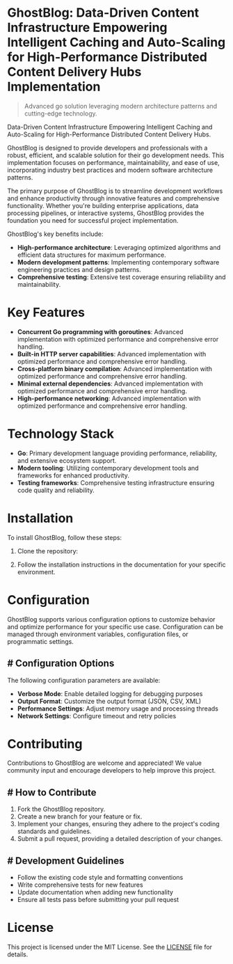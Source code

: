 <!-- fallback_GhostBlog_20251001195420_67207 -->

# GhostBlog: Data-Driven Content Infrastructure Empowering Intelligent Caching and Auto-Scaling for High-Performance Distributed Content Delivery Hubs Implementation
> Advanced go solution leveraging modern architecture patterns and cutting-edge technology.

Data-Driven Content Infrastructure Empowering Intelligent Caching and Auto-Scaling for High-Performance Distributed Content Delivery Hubs.

GhostBlog is designed to provide developers and professionals with a robust, efficient, and scalable solution for their go development needs. This implementation focuses on performance, maintainability, and ease of use, incorporating industry best practices and modern software architecture patterns.

The primary purpose of GhostBlog is to streamline development workflows and enhance productivity through innovative features and comprehensive functionality. Whether you're building enterprise applications, data processing pipelines, or interactive systems, GhostBlog provides the foundation you need for successful project implementation.

GhostBlog's key benefits include:

* **High-performance architecture**: Leveraging optimized algorithms and efficient data structures for maximum performance.
* **Modern development patterns**: Implementing contemporary software engineering practices and design patterns.
* **Comprehensive testing**: Extensive test coverage ensuring reliability and maintainability.

# Key Features

* **Concurrent Go programming with goroutines**: Advanced implementation with optimized performance and comprehensive error handling.
* **Built-in HTTP server capabilities**: Advanced implementation with optimized performance and comprehensive error handling.
* **Cross-platform binary compilation**: Advanced implementation with optimized performance and comprehensive error handling.
* **Minimal external dependencies**: Advanced implementation with optimized performance and comprehensive error handling.
* **High-performance networking**: Advanced implementation with optimized performance and comprehensive error handling.

# Technology Stack

* **Go**: Primary development language providing performance, reliability, and extensive ecosystem support.
* **Modern tooling**: Utilizing contemporary development tools and frameworks for enhanced productivity.
* **Testing frameworks**: Comprehensive testing infrastructure ensuring code quality and reliability.

# Installation

To install GhostBlog, follow these steps:

1. Clone the repository:


2. Follow the installation instructions in the documentation for your specific environment.

# Configuration

GhostBlog supports various configuration options to customize behavior and optimize performance for your specific use case. Configuration can be managed through environment variables, configuration files, or programmatic settings.

## # Configuration Options

The following configuration parameters are available:

* **Verbose Mode**: Enable detailed logging for debugging purposes
* **Output Format**: Customize the output format (JSON, CSV, XML)
* **Performance Settings**: Adjust memory usage and processing threads
* **Network Settings**: Configure timeout and retry policies

# Contributing

Contributions to GhostBlog are welcome and appreciated! We value community input and encourage developers to help improve this project.

## # How to Contribute

1. Fork the GhostBlog repository.
2. Create a new branch for your feature or fix.
3. Implement your changes, ensuring they adhere to the project's coding standards and guidelines.
4. Submit a pull request, providing a detailed description of your changes.

## # Development Guidelines

* Follow the existing code style and formatting conventions
* Write comprehensive tests for new features
* Update documentation when adding new functionality
* Ensure all tests pass before submitting your pull request

# License

This project is licensed under the MIT License. See the [LICENSE](https://github.com/Willysc10/GhostBlog/blob/main/LICENSE) file for details.

